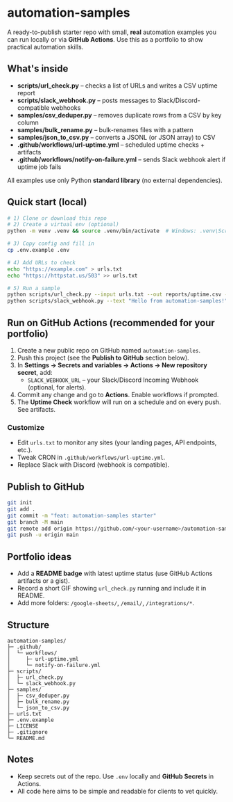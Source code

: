 
# automation-samples

A ready-to-publish starter repo with small, **real** automation examples you can run locally or via **GitHub Actions**. Use this as a portfolio to show practical automation skills.

## What's inside
- **scripts/url_check.py** – checks a list of URLs and writes a CSV uptime report
- **scripts/slack_webhook.py** – posts messages to Slack/Discord-compatible webhooks
- **samples/csv_deduper.py** – removes duplicate rows from a CSV by key column
- **samples/bulk_rename.py** – bulk-renames files with a pattern
- **samples/json_to_csv.py** – converts a JSONL (or JSON array) to CSV
- **.github/workflows/url-uptime.yml** – scheduled uptime checks + artifacts
- **.github/workflows/notify-on-failure.yml** – sends Slack webhook alert if uptime job fails

All examples use only Python **standard library** (no external dependencies).

## Quick start (local)
```bash
# 1) Clone or download this repo
# 2) Create a virtual env (optional)
python -m venv .venv && source .venv/bin/activate  # Windows: .venv\Scripts\activate

# 3) Copy config and fill in
cp .env.example .env

# 4) Add URLs to check
echo "https://example.com" > urls.txt
echo "https://httpstat.us/503" >> urls.txt

# 5) Run a sample
python scripts/url_check.py --input urls.txt --out reports/uptime.csv --retries 1 --timeout 8
python scripts/slack_webhook.py --text "Hello from automation-samples!" --webhook "$SLACK_WEBHOOK_URL"
```

## Run on GitHub Actions (recommended for your portfolio)
1. Create a new public repo on GitHub named `automation-samples`.
2. Push this project (see the **Publish to GitHub** section below).
3. In **Settings → Secrets and variables → Actions → New repository secret**, add:
   - `SLACK_WEBHOOK_URL` – your Slack/Discord Incoming Webhook (optional, for alerts).
4. Commit any change and go to **Actions**. Enable workflows if prompted.
5. The **Uptime Check** workflow will run on a schedule and on every push. See artifacts.

### Customize
- Edit `urls.txt` to monitor any sites (your landing pages, API endpoints, etc.).
- Tweak CRON in `.github/workflows/url-uptime.yml`.
- Replace Slack with Discord (webhook is compatible).

## Publish to GitHub
```bash
git init
git add .
git commit -m "feat: automation-samples starter"
git branch -M main
git remote add origin https://github.com/<your-username>/automation-samples.git
git push -u origin main
```

## Portfolio ideas
- Add a **README badge** with latest uptime status (use GitHub Actions artifacts or a gist).
- Record a short GIF showing `url_check.py` running and include it in README.
- Add more folders: `/google-sheets/`, `/email/`, `/integrations/*`.

## Structure
```
automation-samples/
├─ .github/
│  └─ workflows/
│     ├─ url-uptime.yml
│     └─ notify-on-failure.yml
├─ scripts/
│  ├─ url_check.py
│  └─ slack_webhook.py
├─ samples/
│  ├─ csv_deduper.py
│  ├─ bulk_rename.py
│  └─ json_to_csv.py
├─ urls.txt
├─ .env.example
├─ LICENSE
├─ .gitignore
└─ README.md
```

## Notes
- Keep secrets out of the repo. Use `.env` locally and **GitHub Secrets** in Actions.
- All code here aims to be simple and readable for clients to vet quickly.
